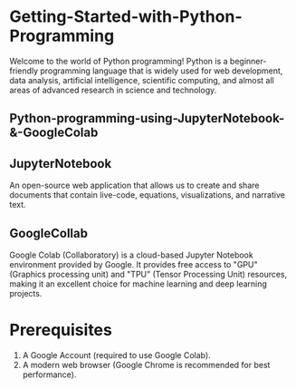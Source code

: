 # Getting-Started-with-Python-Programming
Welcome to the world of Python programming! Python is a beginner-friendly programming language that is widely used for web development, data analysis, artificial intelligence, scientific computing, and almost all areas of advanced research in science and technology.


## Python-programming-using-JupyterNotebook-&-GoogleColab

## JupyterNotebook
An open-source web application that allows us to create and share documents that contain live-code, equations, visualizations, and narrative text. 

## GoogleCollab
Google Colab (Collaboratory) is a cloud-based Jupyter Notebook environment provided by Google. It provides free access to "GPU" (Graphics processing unit) and "TPU" (Tensor Processing Unit) resources, making it an excellent choice for machine learning and deep learning projects.

# Prerequisites
1.  A Google Account (required to use Google Colab).
2.  A modern web browser (Google Chrome is recommended for best performance).

